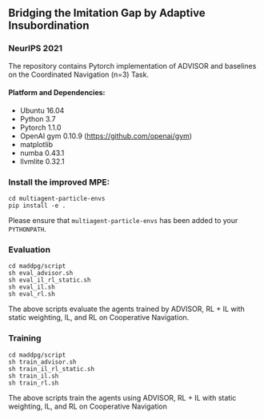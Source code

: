 ## Bridging the Imitation Gap by Adaptive Insubordination #
### NeurIPS 2021


The repository contains Pytorch implementation of ADVISOR and baselines on the Coordinated Navigation (n=3) Task.


#### Platform and Dependencies:
* Ubuntu 16.04
* Python 3.7
* Pytorch 1.1.0
* OpenAI gym 0.10.9 (https://github.com/openai/gym)
* matplotlib
* numba 0.43.1
* llvmlite 0.32.1


### Install the improved MPE:
    cd multiagent-particle-envs
    pip install -e .
Please ensure that `multiagent-particle-envs` has been added to your `PYTHONPATH`.


### Evaluation
    cd maddpg/script
    sh eval_advisor.sh
    sh eval_il_rl_static.sh
    sh eval_il.sh
    sh eval_rl.sh
The above scripts evaluate the agents trained by ADVISOR, RL + IL with static weighting, IL, and RL on Cooperative Navigation. 


### Training
    cd maddpg/script
    sh train_advisor.sh
    sh train_il_rl_static.sh
    sh train_il.sh
    sh train_rl.sh
The above scripts train the agents  using ADVISOR, RL + IL with static weighting, IL, and RL on Cooperative Navigation


